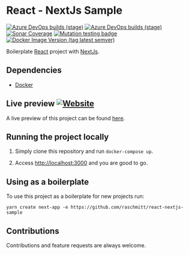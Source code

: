 # React - NextJs Sample

[![Azure DevOps builds (stage)](https://img.shields.io/azure-devops/build/raschmitt/7618d927-8467-43e2-b5e9-1aeddc1fbfdc/34?label=Continuous%20Integration&stage=CI)](https://dev.azure.com/raschmitt/raschmitt/_build?definitionId=34)
[![Azure DevOps builds (stage)](https://img.shields.io/azure-devops/build/raschmitt/7618d927-8467-43e2-b5e9-1aeddc1fbfdc/34?label=Continuous%20Delivery&stage=CD)](https://dev.azure.com/raschmitt/raschmitt/_build?definitionId=34)
[![Sonar Coverage](https://img.shields.io/sonar/coverage/raschmitt_react-nextjs-boilerplate?label=Code%20coverage&server=https%3A%2F%2Fsonarcloud.io&style=flat-square)](https://sonarcloud.io/dashboard?id=raschmitt_react-nextjs-boilerplate)
[![Mutation testing badge](https://img.shields.io/endpoint?style=flat-square&url=https%3A%2F%2Fbadge-api.stryker-mutator.io%2Fgithub.com%2Fraschmitt%2Freact-nextjs-boilerplate%2Fmain)](https://dashboard.stryker-mutator.io/reports/github.com/raschmitt/react-nextjs-boilerplate/main)
[![Docker Image Version (tag latest semver)](https://img.shields.io/docker/v/raschmitt/react-nextjs-boilerplate/latest?label=Latest%20Image&style=flat-square)](https://hub.docker.com/repository/docker/raschmitt/react-nextjs-boilerplate)

Boilerplate [React](https://reactjs.org/) project with [NextJs](https://nextjs.org/).

## Dependencies

- [Docker](https://docs.docker.com/get-docker/)

## Live preview [![Website](https://img.shields.io/website?down_message=Unhealthy&label=Health%20Check&up_message=Healthy&url=https%3A%2F%2Freact-nextjs-boilerplate-service-raschmitt.cloud.okteto.net%2Fhealth)](https://react-nextjs-boilerplate-service-raschmitt.cloud.okteto.net/health)

A live preview of this project can be found [here](https://react-nextjs-boilerplate-service-raschmitt.cloud.okteto.net).

## Running the project locally

1. Simply clone this repository and run `docker-compose up`.

2. Access [http://localhost:3000](http://localhost:3000) and you are good to go.

## Using as a boilerplate

To use this project as a boilerplate for new projects run:

`yarn create next-app -e https://github.com/raschmitt/react-nextjs-sample`

## Contributions

  Contributions and feature requests are always welcome.
